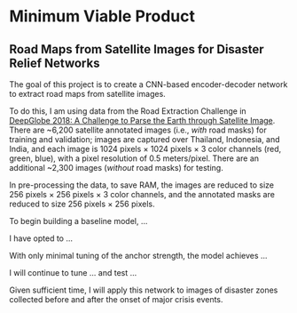 # Minimum Viable Product
## Road Maps from Satellite Images for Disaster Relief Networks


The goal of this project is to create a CNN-based encoder-decoder network to extract road maps from satellite images.

To do this, I am using data from the Road Extraction Challenge in [DeepGlobe 2018: A Challenge to Parse the Earth through Satellite Image](https://arxiv.org/pdf/1805.06561.pdf). There are ~6,200 satellite annotated images (i.e., _with_ road masks) for training and validation; images are captured over Thailand, Indonesia, and India, and each image is 1024 pixels &times; 1024 pixels &times; 3 color channels (red, green, blue), with a pixel resolution of 0.5 meters/pixel. There are an additional ~2,300 images (_without_ road masks) for testing.

In pre-processing the data, to save RAM, the images are reduced to size 256 pixels &times; 256 pixels &times; 3 color channels, and the annotated masks are reduced to size 256 pixels &times; 256 pixels.


To begin building a baseline model, ...


I have opted to ...


With only minimal tuning of the anchor strength, the model achieves ...


I will continue to tune ... and test ...

Given sufficient time, I will apply this network to images of disaster zones collected before and after the onset of major crisis events.
